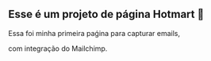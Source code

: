## Esse é um projeto de página Hotmart 💼

Essa foi minha primeira paǵina para capturar emails,

 com integração do Mailchimp. 



